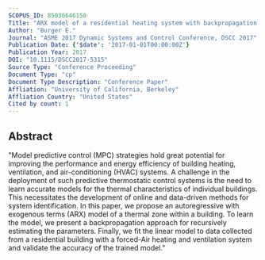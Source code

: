 ```yaml
---
SCOPUS_ID: 85036646150
Title: "ARX model of a residential heating system with backpropagation parameter estimation algorithm"
Author: "Burger E."
Journal: "ASME 2017 Dynamic Systems and Control Conference, DSCC 2017"
Publication Date: {'$date': '2017-01-01T00:00:00Z'}
Publication Year: 2017
DOI: "10.1115/DSCC2017-5315"
Source Type: "Conference Proceeding"
Document Type: "cp"
Document Type Description: "Conference Paper"
Affliation: "University of California, Berkeley"
Affliation Country: "United States"
Cited by count: 1
---
```


## Abstract
"Model predictive control (MPC) strategies hold great potential for improving the performance and energy efficiency of building heating, ventilation, and air-conditioning (HVAC) systems. A challenge in the deployment of such predictive thermostatic control systems is the need to learn accurate models for the thermal characteristics of individual buildings. This necessitates the development of online and data-driven methods for system identification. In this paper, we propose an autoregressive with exogenous terms (ARX) model of a thermal zone within a building. To learn the model, we present a backpropagation approach for recursively estimating the parameters. Finally, we fit the linear model to data collected from a residential building with a forced-Air heating and ventilation system and validate the accuracy of the trained model."
